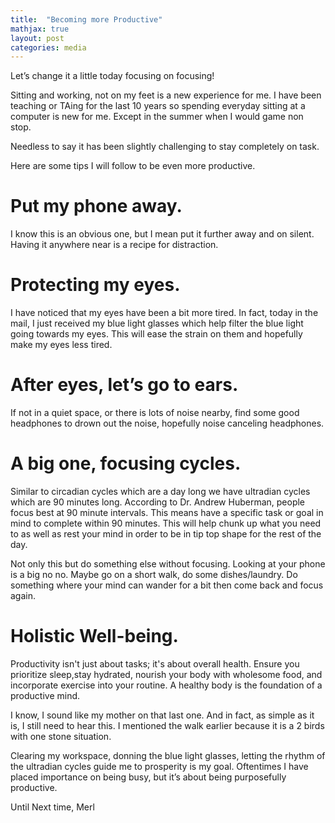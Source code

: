 ```yaml
---
title:  "Becoming more Productive"
mathjax: true
layout: post
categories: media
---
```


Let’s change it a little today focusing on focusing!

Sitting and working, not on my feet is a new experience for me. I have been teaching or TAing for the last 10 years so spending everyday sitting at a computer is new for me. Except in the summer when I would game non stop.

Needless to say it has been slightly challenging to stay completely on task.

Here are some tips I will follow to be even more productive.

# Put my phone away.

I know this is an obvious one, but I mean put it further away and on silent. Having it anywhere near is a recipe for distraction.

# Protecting my eyes.
I have noticed that my eyes have been a bit more tired. In fact, today in the mail, I just received my blue light glasses which help filter the blue light going towards my eyes. This will ease the strain on them and hopefully make my eyes less tired.

# After eyes, let’s go to ears.

If not in a quiet space, or there is lots of noise nearby, find some good headphones to drown out the noise, hopefully noise canceling headphones.


# A big one, focusing cycles.
Similar to circadian cycles which are a day long we have ultradian cycles which are 90 minutes long. According to Dr. Andrew Huberman, people focus best at 90 minute intervals. This means have a specific task or goal in mind to complete within 90 minutes. This will help chunk up what you need to as well as rest your mind in order to be in tip top shape for the rest of the day.

Not only this but do something else without focusing. Looking at your phone is a big no no. Maybe go on a short walk, do some dishes/laundry. Do something where your mind can wander for a bit then come back and focus again.

# Holistic Well-being.

Productivity isn't just about tasks; it's about overall health. Ensure you prioritize sleep,stay hydrated, nourish your body with wholesome food, and incorporate exercise into your routine. A healthy body is the foundation of a productive mind.

I know, I sound like my mother on that last one. And in fact, as simple as it is, I still need to hear this. I mentioned the walk earlier because it is a 2 birds with one stone situation. 

Clearing my workspace, donning the blue light glasses, letting the rhythm of the ultradian cycles guide me to prosperity is my goal. Oftentimes I have placed importance on being busy, but it’s about being purposefully productive.

Until Next time,
Merl
